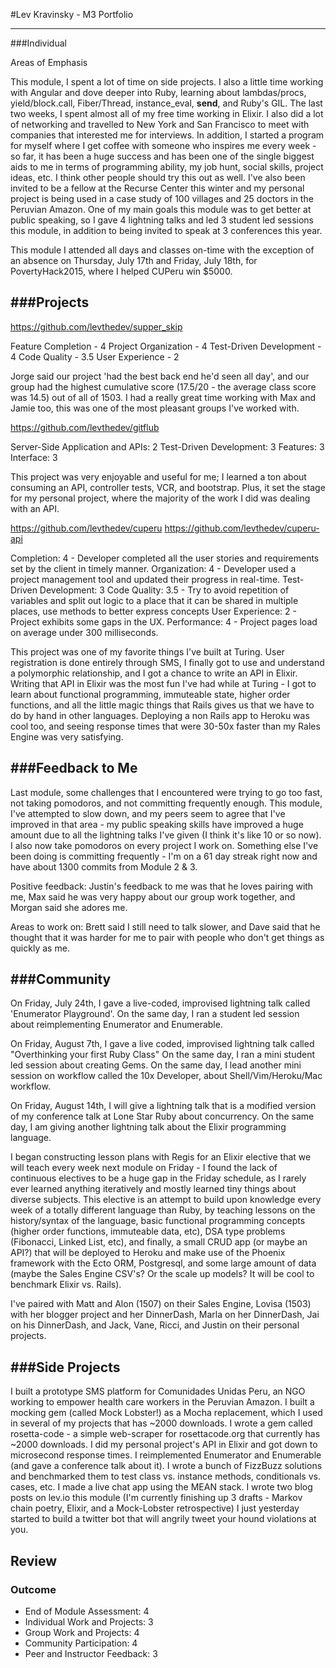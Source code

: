#Lev Kravinsky - M3 Portfolio

----
###Individual

Areas of Emphasis

This module, I spent a lot of time on side projects. I also a little time working with Angular and dove deeper into Ruby, learning about lambdas/procs, yield/block.call, Fiber/Thread, instance_eval, __send__, and Ruby's GIL. The last two weeks, I spent almost all of my free time working in Elixir. I also did a lot of networking and travelled to New York and San Francisco to meet with companies that interested me for interviews. In addition, I started a program for myself where I get coffee with someone who inspires me every week - so far, it has been a huge success and has been one of the single biggest aids to me in terms of programming ability, my job hunt, social skills, project ideas, etc. I think other people should try this out as well. I've also been invited to be a fellow at the Recurse Center this winter and my personal project is being used in a case study of 100 villages and 25 doctors in the Peruvian Amazon. One of my main goals this module was to get better at public speaking, so I gave 4 lightning talks and led 3 student led sessions this module, in addition to being invited to speak at 3 conferences this year.

This module I attended all days and classes on-time with the exception of an absence on Thursday, July 17th and Friday, July 18th, for PovertyHack2015, where I helped CUPeru win $5000.

###Projects
----
https://github.com/levthedev/supper_skip

Feature Completion - 4
Project Organization - 4
Test-Driven Development - 4
Code Quality - 3.5
User Experience - 2

Jorge said our project 'had the best back end he'd seen all day', and our group had the highest cumulative score (17.5/20  - the average class score was 14.5) out of all of 1503. I had a really great time working with Max and Jamie too, this was one of the most pleasant groups I've worked with.


https://github.com/levthedev/gitflub

Server-Side Application and APIs: 2
Test-Driven Development: 3
Features: 3
Interface: 3

This project was very enjoyable and useful for me; I learned a ton about consuming an API, controller tests, VCR, and bootstrap. Plus, it set the stage for my personal project, where the majority of the work I did was dealing with an API.


https://github.com/levthedev/cuperu
https://github.com/levthedev/cuperu-api

Completion: 4 - Developer completed all the user stories and requirements set by the client in timely manner.
Organization: 4 - Developer used a project management tool and updated their progress in real-time.
Test-Driven Development: 3
Code Quality: 3.5 - Try to avoid repetition of variables and split out logic to a place that it can be shared in multiple places, use methods to better express concepts
User Experience: 2 - Project exhibits some gaps in the UX.
Performance: 4 - Project pages load on average under 300 milliseconds.

This project was one of my favorite things I've built at Turing. User registration is done entirely through SMS, I finally got to use and understand a polymorphic relationship, and I got a chance to write an API in Elixir. Writing that API in Elixir was the most fun I've had while at Turing - I got to learn about functional programming, immuteable state, higher order functions, and all the little magic things that Rails gives us that we have to do by hand in other languages. Deploying a non Rails app to Heroku was cool too, and seeing response times that were 30-50x faster than my Rales Engine was very satisfying.

###Feedback to Me
----
Last module, some challenges that I encountered were trying to go too fast, not taking pomodoros, and not committing frequently enough. This module, I've attempted to slow down, and my peers seem to agree that I've improved in that area - my public speaking skills have improved a huge amount due to all the lightning talks I've given (I think it's like 10 or so now). I also now take pomodoros on every project I work on. Something else I've been doing is committing frequently - I'm on a 61 day streak right now and have about 1300 commits from Module 2 & 3.

Positive feedback:
Justin's feedback to me was that he loves pairing with me, Max said he was very happy about our group work together, and Morgan said she adores me.

Areas to work on:
Brett said I still need to talk slower, and Dave said that he thought that it was harder for me to pair with people who don't get things as quickly as me.

###Community
----
On Friday, July 24th, I gave a live-coded, improvised lightning talk called 'Enumerator Playground'.
On the same day, I ran a student led session about reimplementing Enumerator and Enumerable.

On Friday, August 7th, I gave a live coded, improvised lightning talk called "Overthinking your first Ruby Class"
On the same day, I ran a mini student led session about creating Gems.
On the same day, I lead another mini session on workflow called the 10x Developer, about Shell/Vim/Heroku/Mac workflow.

On Friday, August 14th, I will give a lightning talk that is a modified version of my conference talk at Lone Star Ruby about concurrency.
On the same day, I am giving another lightning talk about the Elixir programming language.

I began constructing lesson plans with Regis for an Elixir elective that we will teach every week next module on Friday - I found the lack of continuous electives to be a huge gap in the Friday schedule, as I rarely ever learned anything iteratively and mostly learned tiny things about diverse subjects. This elective is an attempt to build upon knowledge every week of a totally different language than Ruby, by teaching lessons on the history/syntax of the language, basic functional programming concepts (higher order functions, immuteable data, etc), DSA type problems (Fibonacci, Linked List, etc), and finally, a small CRUD app (or maybe an API?) that will be deployed to Heroku and make use of the Phoenix framework with the Ecto ORM, Postgresql, and some large amount of data (maybe the Sales Engine CSV's? Or the scale up models? It will be cool to benchmark Elixir vs. Rails).

I've paired with Matt and Alon (1507) on their Sales Engine, Lovisa (1503) with her blogger project and her DinnerDash, Marla on her DinnerDash, Jai on his DinnerDash, and Jack, Vane, Ricci, and Justin on their personal projects.

###Side Projects
----
I built a prototype SMS platform for Comunidades Unidas Peru, an NGO working to empower health care workers in the Peruvian Amazon.
I built a mocking gem (called Mock Lobster!) as a Mocha replacement, which I used in several of my projects that has ~2000 downloads.
I wrote a gem called rosetta-code - a simple web-scraper for rosettacode.org that currently has ~2000 downloads.
I did my personal project's API in Elixir and got down to microsecond response times.
I reimplemented Enumerator and Enumerable (and gave a conference talk about it).
I wrote a bunch of FizzBuzz solutions and benchmarked them to test class vs. instance methods, conditionals vs. cases, etc.
I made a live chat app using the MEAN stack.
I wrote two blog posts on lev.io this module (I'm currently finishing up 3 drafts - Markov chain poetry, Elixir, and a Mock-Lobster retrospective)
I just yesterday started to build a twitter bot that will angrily tweet your hound violations at you.

## Review

### Outcome

* End of Module Assessment: 4
* Individual Work and Projects: 3
* Group Work and Projects: 4
* Community Participation: 4
* Peer and Instructor Feedback: 3



